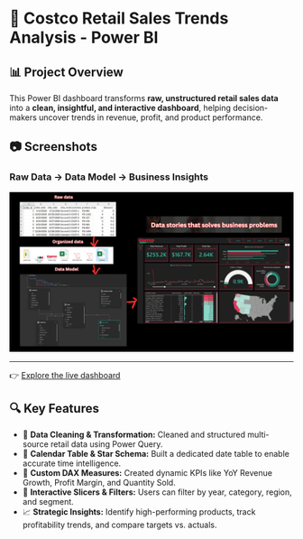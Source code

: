 # 🛒 Costco Retail Sales Trends Analysis - Power BI

  

## 📊 Project Overview  
This Power BI dashboard transforms **raw, unstructured retail sales data** into a **clean, insightful, and interactive dashboard**, helping decision-makers uncover trends in revenue, profit, and product performance.

## 📷 Screenshots  
### Raw Data → Data Model → Business Insights  
![](https://github.com/najirh/Costco_Retail_Reports/blob/main/etl.png)  

---
👉 [Explore the live dashboard](https://app.powerbi.com/view?r=eyJrIjoiMzBmODUwMmUtMDMzMC00OTUzLWE2MWMtYmUwZTJiODM3ZjJlIiwidCI6ImY3NDM5NmYzLTgwMTUtNGI3NC1iNDY4LWNkYTA0NTEzZDg0YyJ9)

## 🔍 Key Features  
- 📂 **Data Cleaning & Transformation:** Cleaned and structured multi-source retail data using Power Query.  
- 📅 **Calendar Table & Star Schema:** Built a dedicated date table to enable accurate time intelligence.  
- 🧠 **Custom DAX Measures:** Created dynamic KPIs like YoY Revenue Growth, Profit Margin, and Quantity Sold.  
- 🧭 **Interactive Slicers & Filters:** Users can filter by year, category, region, and segment.  
- 📈 **Strategic Insights:** Identify high-performing products, track profitability trends, and compare targets vs. actuals.
